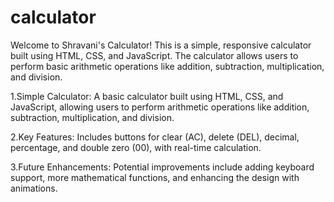 # calculator
 Welcome to Shravani's Calculator! This is a simple, responsive calculator built using HTML, CSS, and JavaScript. The calculator allows users to perform basic arithmetic operations like addition, subtraction, multiplication, and division.

1.Simple Calculator: A basic calculator built using HTML, CSS, and JavaScript, allowing users to perform arithmetic operations like addition, subtraction, multiplication, and division.

2.Key Features: Includes buttons for clear (AC), delete (DEL), decimal, percentage, and double zero (00), with real-time calculation.

3.Future Enhancements: Potential improvements include adding keyboard support, more mathematical functions, and enhancing the design with animations.
